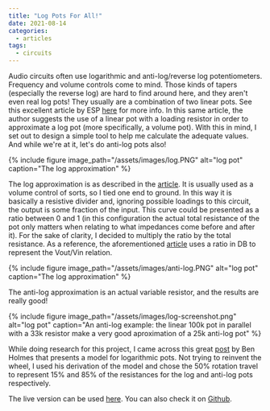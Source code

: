 ```yaml
---
title: "Log Pots For All!"
date: 2021-08-14
categories:
  - articles
tags:
  - circuits
---
```


Audio circuits often use logarithmic and anti-log/reverse log potentiometers. Frequency and volume controls come to mind. Those kinds of tapers (especially the reverse log) are hard to find around here, and they aren't even real log pots! They usually are a combination of two linear pots. See this excellent article by ESP [here](https://sound-au.com/project01.htm) for more info. In this same article, the author suggests the use of a linear pot with a loading resistor in order to approximate a log pot (more specifically, a volume pot). With this in mind, I set out to design a simple tool to help me calculate the adequate values. And while we're at it, let's do anti-log pots also!


{% include figure image_path="/assets/images/log.PNG" alt="log pot" caption="The log approximation" %}


The log approximation is as described in the [article](https://sound-au.com/project01.htm). It is usually used as a volume control of sorts, so I tied one end to ground. In this way it is basically a resistive divider and, ignoring possible loadings to this circuit, the output is some fraction of the input. This curve could be presented as a ratio between 0 and 1 (in this configuration the actual total resistance of the pot only matters when relating to what impedances come before and after it). For the sake of clarity, I decided to multiply the ratio by the total resistance. As a reference, the aforementioned [article](https://sound-au.com/project01.htm) uses a ratio in DB to represent the Vout/Vin relation.

{% include figure image_path="/assets/images/anti-log.PNG" alt="log pot" caption="The log approximation" %}


The anti-log approximation is an actual variable resistor, and the results are really good!



{% include figure image_path="/assets/images/log-screenshot.png" alt="log pot" caption="An anti-log example: the linear 100k pot in parallel with a 33k resistor make a very good aproximation of a 25k anti-log pot" %}


While doing research for this project, I came across this great [post](http://benholmes.co.uk/posts/2017/11/logarithmic-potentiometer-laws) by Ben Holmes that presents a model for logarithmic pots. Not trying to reinvent the wheel, I used his derivation of the model and chose the 50% rotation travel to represent 15% and 85% of the resistances for the log and anti-log pots respectively. 

The live version can be used [here](https://thomas-jagoda.shinyapps.io/log-pot/). You can also check it on [Github](https://github.com/JagodaT/log-pots).